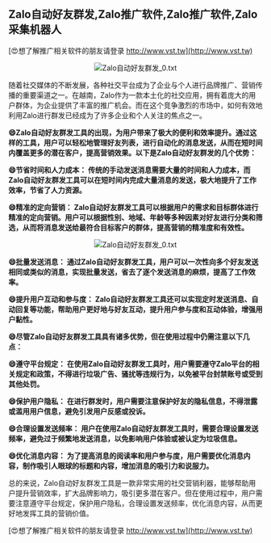 ## **Zalo自动好友群发,Zalo推广软件,Zalo推广软件,Zalo采集机器人**

[😍想了解推广相关软件的朋友请登录 http://www.vst.tw](http://www.vst.tw)

 <center><img src="https://vst.tw/MP4/tuiguang/png/7.png" alt="Zalo自动好友群发_0.txt"></center>

随着社交媒体的不断发展，各种社交平台成为了企业与个人进行品牌推广、营销传播的重要渠道之一。在越南，Zalo作为一款本土化的社交应用，拥有着庞大的用户群体，为企业提供了丰富的推广机会。而在这个竞争激烈的市场中，如何有效地利用Zalo进行群发已经成为了许多企业和个人关注的焦点之一。

**😄Zalo自动好友群发工具的出现，为用户带来了极大的便利和效率提升。通过这样的工具，用户可以轻松地管理好友列表，进行自动化的消息发送，从而在短时间内覆盖更多的潜在客户，提高营销效果。以下是Zalo自动好友群发的几个优势：**

**😄节省时间和人力成本： 传统的手动发送消息需要大量的时间和人力成本，而Zalo自动好友群发工具可以在短时间内完成大量消息的发送，极大地提升了工作效率，节省了人力资源。**

**😄精准的定向营销： Zalo自动好友群发工具可以根据用户的需求和目标群体进行精准的定向营销。用户可以根据性别、地域、年龄等多种因素对好友进行分类和筛选，从而将消息发送给最符合目标客户的群体，提高营销的精准度和有效性。**

 <center><img src="https://vst.tw/MP4/tuiguang/png/8.png" alt="Zalo自动好友群发_0.txt"></center>

**😄批量发送消息： 通过Zalo自动好友群发工具，用户可以一次性向多个好友发送相同或类似的消息，实现批量发送，省去了逐个发送消息的麻烦，提高了工作效率。**

**😄提升用户互动和参与度： Zalo自动好友群发工具还可以实现定时发送消息、自动回复等功能，帮助用户更好地与好友互动，提升用户参与度和互动体验，增强用户黏性。**

**😄尽管Zalo自动好友群发工具具有诸多优势，但在使用过程中仍需注意以下几点：**

**😄遵守平台规定： 在使用Zalo自动好友群发工具时，用户需要遵守Zalo平台的相关规定和政策，不得进行垃圾广告、骚扰等违规行为，以免被平台封禁账号或受到其他处罚。**

**😄保护用户隐私： 在进行群发时，用户需要注意保护好友的隐私信息，不得泄露或滥用用户信息，避免引发用户反感或投诉。**

**😄合理设置发送频率： 用户在使用Zalo自动好友群发工具时，需要合理设置发送频率，避免过于频繁地发送消息，以免影响用户体验或被认定为垃圾信息。**

**😄优化消息内容： 为了提高消息的阅读率和用户参与度，用户需要优化消息内容，制作吸引人眼球的标题和内容，增加消息的吸引力和说服力。**

总的来说，Zalo自动好友群发工具是一款非常实用的社交营销利器，能够帮助用户提升营销效率，扩大品牌影响力，吸引更多潜在客户。但在使用过程中，用户需要注意遵守平台规定，保护用户隐私，合理设置发送频率，优化消息内容，从而更好地发挥工具的营销价值。

[😍想了解推广相关软件的朋友请登录 http://www.vst.tw](http://www.vst.tw)




